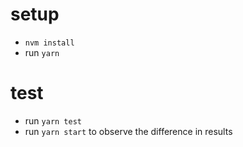 # setup
- `nvm install`
- run `yarn`

# test
- run `yarn test`
- run `yarn start` to observe the difference in results





